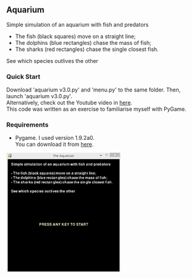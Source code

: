## Aquarium
Simple simulation of an aquarium with fish and predators

- The fish (black squares) move on a straight line;
- The dolphins (blue rectangles) chase the mass of fish;
- The sharks (red rectangles) chase the single closest fish.

See which species outlives the other

### Quick Start
Download 'aquarium v3.0.py' and 'menu.py' to the same folder. Then, launch 'aquarium v3.0.py'.  
Alternatively, check out the Youtube video in [here][1].  
This code was written as an exercise to familiarise myself with PyGame.  


### Requirements
* Pygame. I used version 1.9.2a0.  
You can download it from [here][2]. 

<img src="Aquarium.gif" width="60%" />

[1]: https://youtu.be/ELCc1FJtYIk
[2]: http://www.pygame.org/download.shtml


